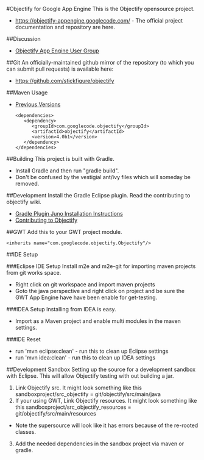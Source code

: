 #Objectify for Google App Engine
This is the Objectify opensource project. 

* https://objectify-appengine.googlecode.com/ - The official project documentation
and repository are here.

##Discussion
* [Objectify App Engine User Group](https://groups.google.com/forum/?fromgroups#!forum/objectify-appengine) 

##Git
An officially-maintained github mirror of the repository (to which you can
submit pull requests) is available here:

* https://github.com/stickfigure/objectify

##Maven Usage
* [Previous Versions](https://code.google.com/p/objectify-appengine/wiki/MavenRepository)

    ```
    <dependencies>
       <dependency>
          <groupId>com.googlecode.objectify</groupId>
          <artifactId>objectify</artifactId>
          <version>4.0b1</version>
       </dependency>
    </dependencies>
    ```

##Building
This project is built with Gradle.
  
* Install Gradle and then run "gradle build".
* Don't be confused by the vestigial ant/ivy files which will someday be removed.

##Development
Install the Gradle Eclipse plugin. Read the contributing to objectify wiki. 

* [Gradle Plugin Juno Installation Instructions](http://blog.springsource.org/2012/03/14/early-access-springsource-tool-suite-for-eclipse-juno-4-2/)
* [Contributing to Objectify](https://code.google.com/p/objectify-appengine/wiki/ContributingToObjectify)

##GWT
Add this to your GWT project module.

    <inherits name="com.googlecode.objectify.Objectify"/>

##IDE Setup

###Eclipse IDE Setup
Install m2e and m2e-git for importing maven projects from git works space.
* Right click on git workspace and import maven projects
* Goto the java perspective and right click on project and be sure the GWT App Engine have have been enable for get-testing.

###IDEA Setup
Installing from IDEA is easy.
* Import as a Maven project and enable multi modules in the maven settings. 

###IDE Reset
* run 'mvn eclipse:clean' - run this to clean up Eclipse settings
* run 'mvn idea:clean' - run this to clean up IDEA settings

##Development Sandbox
Setting up the source for a development sandbox with Eclipse. This will allow Objectify testing with out building a jar.

1. Link Objectify src. It might look something like this sandboxproject/src_objectify = git/objectify/src/main/java
2. If your using GWT, Link Objectify resources. It might look something like this  sandboxproject/src_objectify_resources = git/objectify/src/main/resources
 - Note the supersource will look like it has errors because of the re-rooted classes.  
3. Add the needed dependencies in the sandbox project via maven or gradle. 

